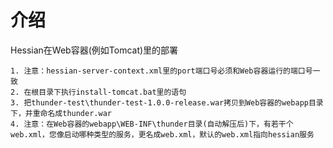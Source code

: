 # 介绍
Hessian在Web容器(例如Tomcat)里的部署

    1. 注意：hessian-server-context.xml里的port端口号必须和Web容器运行的端口号一致
    2. 在根目录下执行install-tomcat.bat里的语句
    3. 把thunder-test\thunder-test-1.0.0-release.war拷贝到Web容器的webapp目录下，并重命名成thunder.war
    4. 注意：在Web容器的webapp\WEB-INF\thunder目录(自动解压后)下，有若干个web.xml，您像启动哪种类型的服务，更名成web.xml，默认的web.xml指向hessian服务